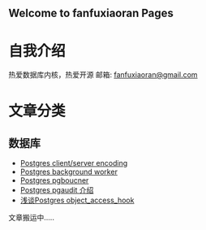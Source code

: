 ## Welcome to fanfuxiaoran Pages

# 自我介绍
热爱数据库内核，热爱开源
邮箱: fanfuxiaoran@gmail.com
# 文章分类
## 数据库
- [Postgres client/server encoding](gp_encoding.md)
- [Postgres background worker](bgworker.md)
- [Postgres pgboucner](pgbouncer.md)
- [Postgres pgaudit 介绍](pgaudit_user_doc.md)
- [浅谈Postgres object_access_hook](object_access_hook.md)


文章搬运中.....
